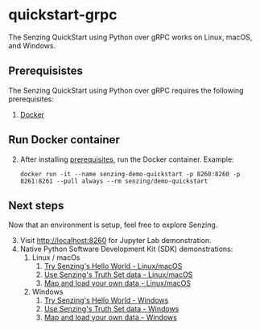 # quickstart-grpc

The Senzing QuickStart using Python over gRPC works on Linux, macOS, and Windows.

## Prerequisistes

The Senzing QuickStart using Python over gRPC requires the following prerequisites:

1. [Docker]

## Run Docker container

2. After installing [prerequisites], run the Docker container.
   Example:

    ```console
    docker run -it --name senzing-demo-quickstart -p 8260:8260 -p 8261:8261 --pull always --rm senzing/demo-quickstart
    ```

## Next steps

Now that an environment is setup, feel free to explore Senzing.

3. Visit [http://localhost:8260] for Jupyter Lab demonstration.
1. Native Python Software Development Kit (SDK) demonstrations:
    1. Linux / macOs
        1. [Try Senzing's Hello World - Linux/macOS]
        1. [Use Senzing's Truth Set data - Linux/macOS]
        1. [Map and load your own data - Linux/macOS]
    1. Windows
        1. [Try Senzing's Hello World - Windows]
        1. [Use Senzing's Truth Set data - Windows]
        1. [Map and load your own data - Windows]

[Docker]: https://github.com/senzing-garage/knowledge-base/blob/main/WHATIS/docker.md
[http://localhost:8260]: http://localhost:8260
[Map and load your own data - Linux/macOS]: map-and-load-your-own-data-linux-macos.md
[Map and load your own data - Windows]: map-and-load-your-own-data-windows.md
[prerequisites]: #prerequisistes
[Try Senzing's Hello World - Linux/macOS]: hello-world-linux-macos.md
[Try Senzing's Hello World - Windows]: hello-world-windows.md
[Use Senzing's Truth Set data - Linux/macOS]: use-senzings-truth-set-data-linux-macos.md
[Use Senzing's Truth Set data - Windows]: use-senzings-truth-set-data-windows.md

